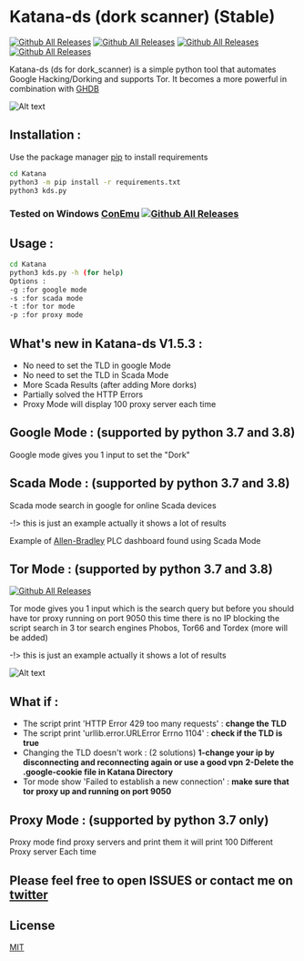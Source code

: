 # Katana-ds (dork scanner) (Stable) 
[![Github All Releases](https://img.shields.io/badge/Katana--ds-version%201.5.3-red)]()
[![Github All Releases](https://img.shields.io/badge/support-python%203.7%2F3.8%20%2B-brightgreen)]()
[![Github All Releases](https://img.shields.io/badge/platform-windows%20%7C%20linux-lightgrey)]()
[![Github All Releases](https://img.shields.io/twitter/follow/TebbaaX)]()

Katana-ds (ds for dork_scanner) is a simple python tool that automates Google Hacking/Dorking and supports Tor.
It becomes a more powerful in combination with [GHDB](https://www.exploit-db.com/google-hacking-database)

![Alt text](https://github.com/adnane-X-tebbaa/imgs/blob/master/img1.jpg)

## Installation :

Use the package manager [pip](https://pip.pypa.io/en/stable/) to install requirements

```bash
cd Katana
python3 -m pip install -r requirements.txt
python3 kds.py
```

### Tested on Windows [ConEmu](https://conemu.github.io/)  [![Github All Releases](https://conemu.github.io/img/logo.png)]()

## Usage :

```bash
cd Katana
python3 kds.py -h (for help)
Options :
-g :for google mode
-s :for scada mode
-t :for tor mode
-p :for proxy mode
```

## What's new in Katana-ds V1.5.3 :

- No need to set the TLD in google Mode
- No need to set the TLD in Scada Mode
- More Scada Results (after adding More dorks)
- Partially solved the HTTP Errors
- Proxy Mode will display 100 proxy server each time

## Google Mode : (supported by python 3.7 and 3.8)
Google mode gives you 1 input to set the "Dork"


## Scada Mode : (supported by python 3.7 and 3.8)

Scada mode search in google for online Scada devices

-!> this is just an example actually it shows a lot of results



Example of [Allen-Bradley](https://ab.rockwellautomation.com/lang-selection.html) PLC dashboard found using Scada Mode


## Tor Mode : (supported by python 3.7 and 3.8)

[![Github All Releases](http://icons.iconarchive.com/icons/blackvariant/button-ui-requests-8/256/Tor-icon.png)]()

Tor mode gives you 1 input which is the search query but before you should have tor proxy running on port 9050 this time there is no IP blocking the script search in 3 tor search engines Phobos, Tor66 and Tordex (more will be added)

-!> this is just an example actually it shows a lot of results



![Alt text](http://icons.iconarchive.com/icons/graphicrating/koloria/32/Warning-2-icon.png)

## What if :

- The script print 'HTTP Error 429 too many requests' :
**change the TLD**
- The script print 'urllib.error.URLError Errno 1104' :
**check if the TLD is true**
- Changing the TLD doesn't work : (2 solutions)
**1-change your ip by disconnecting and reconnecting again or use a good vpn**
**2-Delete the .google-cookie file in Katana Directory**
- Tor mode show 'Failed to establish a new connection' :
**make sure that tor proxy up and running on port 9050**

## Proxy Mode : (supported by python 3.7 only)

Proxy mode find proxy servers and print them it will print 100 Different Proxy server Each time


## Please feel free to open ISSUES or contact me on [twitter](https://twitter.com/TebbaaX) 

## License

[MIT](https://github.com/adnane-X-tebbaa/Katana/blob/master/LICENSE.txt)
